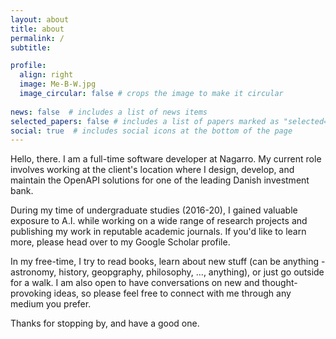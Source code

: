 ```yaml
---
layout: about
title: about
permalink: /
subtitle: 

profile:
  align: right
  image: Me-B-W.jpg
  image_circular: false # crops the image to make it circular
  
news: false  # includes a list of news items
selected_papers: false # includes a list of papers marked as "selected={true}"
social: true  # includes social icons at the bottom of the page
---
```


Hello, there. I am a full-time software developer at Nagarro. My current role involves working at the client's location where I design, develop, and maintain the OpenAPI solutions for one of the leading Danish investment bank.

During my time of undergraduate studies (2016-20), I gained valuable exposure to A.I. while working on a wide range of research projects and publishing my work in reputable academic journals. If you'd like to learn more, please head over to my Google Scholar profile.

In my free-time, I try to read books, learn about new stuff (can be anything - astronomy, history, geopgraphy, philosophy, ..., anything), or just go outside for a walk. I am also open to have conversations on new and thought-provoking ideas, so please feel free to connect with me through any medium you prefer.

Thanks for stopping by, and have a good one.

